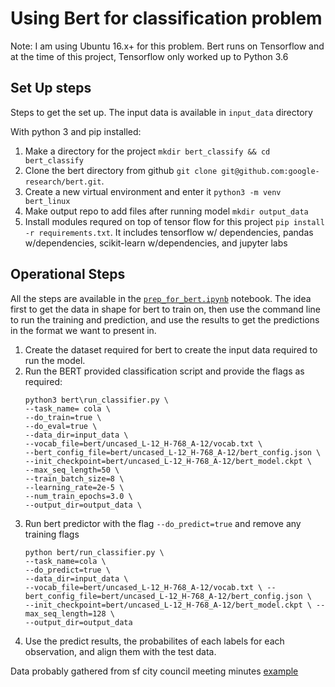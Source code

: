 # Using Bert for classification problem

Note: I am using Ubuntu 16.x+ for this problem. Bert runs on Tensorflow and at the time of this project, Tensorflow only worked up to Python 3.6 

## Set Up steps
Steps to get the set up. The input data is available in `input_data` directory

With python 3 and pip installed:

1. Make a directory for the project `mkdir bert_classify && cd bert_classify`
2. Clone the bert directory from github `git clone git@github.com:google-research/bert.git`. 
3. Create a new virtual environment and enter it `python3 -m venv bert_linux`
4. Make output repo to add files after running model `mkdir output_data`
5. Install modules requred on top of tensor flow for this project `pip install -r requirements.txt`. It includes tensorflow w/ dependencies, pandas w/dependencies, scikit-learn w/dependencies, and jupyter labs

## Operational Steps

All the steps are available in the [`prep_for_bert.ipynb`](prep_for_bert.ipynb) notebook. The idea first to get the data in shape for bert to train on, then use the command line to run the training and prediction, and use the results to get the predictions in the format we want to present in. 


1. Create the dataset required for bert to create the input data required to run the model.
2. Run the BERT provided classification script and provide the flags as required:
    ```
    python3 bert\run_classifier.py \
    --task_name= cola \
    --do_train=true \
    --do_eval=true \
    --data_dir=input_data \ 
    --vocab_file=bert/uncased_L-12_H-768_A-12/vocab.txt \
    --bert_config_file=bert/uncased_L-12_H-768_A-12/bert_config.json \
    --init_checkpoint=bert/uncased_L-12_H-768_A-12/bert_model.ckpt \
    --max_seq_length=50 \
    --train_batch_size=8 \
    --learning_rate=2e-5 \
    --num_train_epochs=3.0 \
    --output_dir=output_data \ 
    ```
3. Run bert predictor with the flag `--do_predict=true` and remove any training flags
    ```
    python bert/run_classifier.py \
    --task_name=cola \
    --do_predict=true \
    --data_dir=input_data \
    --vocab_file=bert/uncased_L-12_H-768_A-12/vocab.txt \ --bert_config_file=bert/uncased_L-12_H-768_A-12/bert_config.json \
    --init_checkpoint=bert/uncased_L-12_H-768_A-12/bert_model.ckpt \ --max_seq_length=128 \
    --output_dir=output_data
    ```
4. Use the predict results, the probabilites of each labels for each observation, and align them with the test data. 

Data probably gathered from sf city council meeting minutes [example](https://sfbos.org/sites/default/files/bag062519_minutes.pdf)